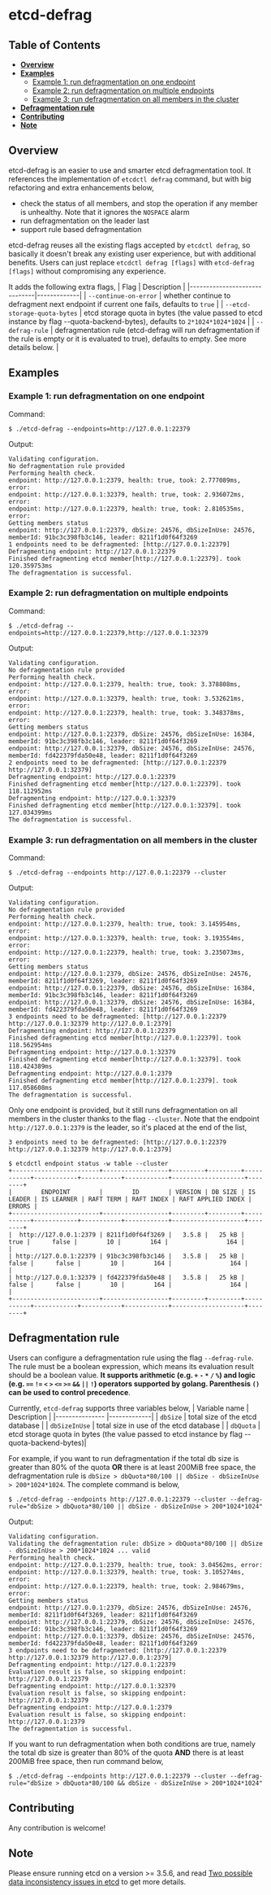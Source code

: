 etcd-defrag
======
## Table of Contents

- **[Overview](#overview)**
- **[Examples](#examples)**
  - [Example 1: run defragmentation on one endpoint](#example-1-run-defragmentation-on-one-endpoint)
  - [Example 2: run defragmentation on multiple endpoints](#example-2-run-defragmentation-on-multiple-endpoints)
  - [Example 3: run defragmentation on all members in the cluster](#example-3-run-defragmentation-on-all-members-in-the-cluster)
- **[Defragmentation rule](#defragmentation-rule)**
- **[Contributing](#contributing)**
- **[Note](#note)**

## Overview
etcd-defrag is an easier to use and smarter etcd defragmentation tool. It references the implementation
of `etcdctl defrag` command, but with big refactoring and extra enhancements below,
- check the status of all members, and stop the operation if any member is unhealthy. Note that it ignores the `NOSPACE` alarm
- run defragmentation on the leader last
- support rule based defragmentation

etcd-defrag reuses all the existing flags accepted by `etcdctl defrag`, so basically it doesn't break
any existing user experience, but with additional benefits. Users can just replace `etcdctl defrag [flags]`
with `etcd-defrag [flags]` without compromising any experience.

It adds the following extra flags,
| Flag                         | Description |
|------------------------------|-------------|
| `--continue-on-error`        | whether continue to defragment next endpoint if current one fails, defaults to `true` |
| `--etcd-storage-quota-bytes` | etcd storage quota in bytes (the value passed to etcd instance by flag --quota-backend-bytes), defaults to `2*1024*1024*1024` |
| `--defrag-rule`              | defragmentation rule (etcd-defrag will run defragmentation if the rule is empty or it is evaluated to true), defaults to empty. See more details below. |


## Examples
### Example 1: run defragmentation on one endpoint
Command:
```
$ ./etcd-defrag --endpoints=http://127.0.0.1:22379
```
Output:
```
Validating configuration.
No defragmentation rule provided
Performing health check.
endpoint: http://127.0.0.1:2379, health: true, took: 2.777089ms, error: 
endpoint: http://127.0.0.1:32379, health: true, took: 2.936072ms, error: 
endpoint: http://127.0.0.1:22379, health: true, took: 2.810535ms, error: 
Getting members status
endpoint: http://127.0.0.1:22379, dbSize: 24576, dbSizeInUse: 24576, memberId: 91bc3c398fb3c146, leader: 8211f1d0f64f3269
1 endpoints need to be defragmented: [http://127.0.0.1:22379]
Defragmenting endpoint: http://127.0.0.1:22379
Finished defragmenting etcd member[http://127.0.0.1:22379]. took 120.359753ms
The defragmentation is successful.
```

### Example 2: run defragmentation on multiple endpoints
Command:
```
$ ./etcd-defrag --endpoints=http://127.0.0.1:22379,http://127.0.0.1:32379
```
Output:
```
Validating configuration.
No defragmentation rule provided
Performing health check.
endpoint: http://127.0.0.1:2379, health: true, took: 3.378808ms, error: 
endpoint: http://127.0.0.1:32379, health: true, took: 3.532621ms, error: 
endpoint: http://127.0.0.1:22379, health: true, took: 3.348378ms, error: 
Getting members status
endpoint: http://127.0.0.1:22379, dbSize: 24576, dbSizeInUse: 16384, memberId: 91bc3c398fb3c146, leader: 8211f1d0f64f3269
endpoint: http://127.0.0.1:32379, dbSize: 24576, dbSizeInUse: 24576, memberId: fd422379fda50e48, leader: 8211f1d0f64f3269
2 endpoints need to be defragmented: [http://127.0.0.1:22379 http://127.0.0.1:32379]
Defragmenting endpoint: http://127.0.0.1:22379
Finished defragmenting etcd member[http://127.0.0.1:22379]. took 118.112952ms
Defragmenting endpoint: http://127.0.0.1:32379
Finished defragmenting etcd member[http://127.0.0.1:32379]. took 127.034399ms
The defragmentation is successful.
```

### Example 3: run defragmentation on all members in the cluster
Command:
```
$ ./etcd-defrag --endpoints http://127.0.0.1:22379 --cluster
```
Output:
```
Validating configuration.
No defragmentation rule provided
Performing health check.
endpoint: http://127.0.0.1:2379, health: true, took: 3.145954ms, error: 
endpoint: http://127.0.0.1:32379, health: true, took: 3.193554ms, error: 
endpoint: http://127.0.0.1:22379, health: true, took: 3.235073ms, error: 
Getting members status
endpoint: http://127.0.0.1:2379, dbSize: 24576, dbSizeInUse: 24576, memberId: 8211f1d0f64f3269, leader: 8211f1d0f64f3269
endpoint: http://127.0.0.1:22379, dbSize: 24576, dbSizeInUse: 16384, memberId: 91bc3c398fb3c146, leader: 8211f1d0f64f3269
endpoint: http://127.0.0.1:32379, dbSize: 24576, dbSizeInUse: 16384, memberId: fd422379fda50e48, leader: 8211f1d0f64f3269
3 endpoints need to be defragmented: [http://127.0.0.1:22379 http://127.0.0.1:32379 http://127.0.0.1:2379]
Defragmenting endpoint: http://127.0.0.1:22379
Finished defragmenting etcd member[http://127.0.0.1:22379]. took 118.562954ms
Defragmenting endpoint: http://127.0.0.1:32379
Finished defragmenting etcd member[http://127.0.0.1:32379]. took 118.424389ms
Defragmenting endpoint: http://127.0.0.1:2379
Finished defragmenting etcd member[http://127.0.0.1:2379]. took 117.058608ms
The defragmentation is successful.
```

Only one endpoint is provided, but it still runs defragmentation on all members in the cluster thanks to the flag `--cluster`.
Note that the endpoint `http://127.0.0.1:2379` is the leader, so it's placed at the end of the list,
```
3 endpoints need to be defragmented: [http://127.0.0.1:22379 http://127.0.0.1:32379 http://127.0.0.1:2379]
```
```
$ etcdctl endpoint status -w table --cluster
+------------------------+------------------+---------+---------+-----------+------------+-----------+------------+--------------------+--------+
|        ENDPOINT        |        ID        | VERSION | DB SIZE | IS LEADER | IS LEARNER | RAFT TERM | RAFT INDEX | RAFT APPLIED INDEX | ERRORS |
+------------------------+------------------+---------+---------+-----------+------------+-----------+------------+--------------------+--------+
|  http://127.0.0.1:2379 | 8211f1d0f64f3269 |   3.5.8 |   25 kB |      true |      false |        10 |        164 |                164 |        |
| http://127.0.0.1:22379 | 91bc3c398fb3c146 |   3.5.8 |   25 kB |     false |      false |        10 |        164 |                164 |        |
| http://127.0.0.1:32379 | fd422379fda50e48 |   3.5.8 |   25 kB |     false |      false |        10 |        164 |                164 |        |
+------------------------+------------------+---------+---------+-----------+------------+-----------+------------+--------------------+--------+
```

## Defragmentation rule
Users can configure a defragmentation rule using the flag `--defrag-rule`. The rule must be a boolean expression,
which means its evaluation result should be a boolean value. **It supports arithmetic (e.g. `+` `-` `*` `/` `%`) and logic
(e.g. `==` `!=` `<` `>` `<=` `>=` `&&` `||` `!`) operators supported by golang. Parenthesis `()` can be used to control precedence**.

Currently, `etcd-defrag` supports three variables below,
| Variable name   | Description |
|---------------  |-------------|
| `dbSize`        | total size of the etcd database |
| `dbSizeInUse`   | total size in use of the etcd database |
| `dbQuota`       | etcd storage quota in bytes (the value passed to etcd instance by flag --quota-backend-bytes)|

For example, if you want to run defragmentation if the total db size is greater than 80%
of the quota **OR** there is at least 200MiB free space, the defragmentation rule is `dbSize > dbQuota*80/100 || dbSize - dbSizeInUse > 200*1024*1024`.
The complete command is below,
```
$ ./etcd-defrag --endpoints http://127.0.0.1:22379 --cluster --defrag-rule="dbSize > dbQuota*80/100 || dbSize - dbSizeInUse > 200*1024*1024"
```
Output:
```
Validating configuration.
Validating the defragmentation rule: dbSize > dbQuota*80/100 || dbSize - dbSizeInUse > 200*1024*1024 ... valid
Performing health check.
endpoint: http://127.0.0.1:2379, health: true, took: 3.04562ms, error: 
endpoint: http://127.0.0.1:32379, health: true, took: 3.105274ms, error: 
endpoint: http://127.0.0.1:22379, health: true, took: 2.984679ms, error: 
Getting members status
endpoint: http://127.0.0.1:2379, dbSize: 24576, dbSizeInUse: 24576, memberId: 8211f1d0f64f3269, leader: 8211f1d0f64f3269
endpoint: http://127.0.0.1:22379, dbSize: 24576, dbSizeInUse: 24576, memberId: 91bc3c398fb3c146, leader: 8211f1d0f64f3269
endpoint: http://127.0.0.1:32379, dbSize: 24576, dbSizeInUse: 24576, memberId: fd422379fda50e48, leader: 8211f1d0f64f3269
3 endpoints need to be defragmented: [http://127.0.0.1:22379 http://127.0.0.1:32379 http://127.0.0.1:2379]
Defragmenting endpoint: http://127.0.0.1:22379
Evaluation result is false, so skipping endpoint: http://127.0.0.1:22379
Defragmenting endpoint: http://127.0.0.1:32379
Evaluation result is false, so skipping endpoint: http://127.0.0.1:32379
Defragmenting endpoint: http://127.0.0.1:2379
Evaluation result is false, so skipping endpoint: http://127.0.0.1:2379
The defragmentation is successful.
```

If you want to run defragmentation when both conditions are true, namely the total db size is greater than 80%
of the quota **AND** there is at least 200MiB free space, then run command below,
```
$ ./etcd-defrag --endpoints http://127.0.0.1:22379 --cluster --defrag-rule="dbSize > dbQuota*80/100 && dbSize - dbSizeInUse > 200*1024*1024"
```

## Contributing
Any contribution is welcome!

## Note
Please ensure running etcd on a version >= 3.5.6, and read [Two possible data inconsistency issues in etcd](https://groups.google.com/g/etcd-dev/c/8S7u6NqW6C4) to get more details.
